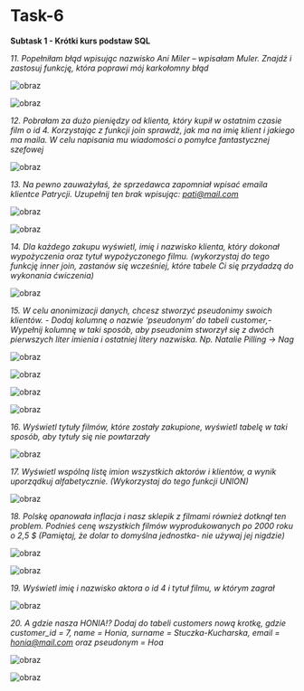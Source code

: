 # Task-6

__Subtask 1 - Krótki kurs podstaw SQL__


*11. Popełniłam błąd wpisując nazwisko Ani Miler – wpisałam Muler. Znajdź i zastosuj funkcję, która poprawi mój karkołomny błąd*
 
 ![obraz](https://user-images.githubusercontent.com/116674154/205484556-e5e67d5d-b442-462c-9af2-6148734850e1.png)
  
![obraz](https://user-images.githubusercontent.com/116674154/205485043-2bd10963-bbdf-446b-b2f4-0b01fde8c2aa.png)


*12. Pobrałam za dużo pieniędzy od klienta, który kupił w ostatnim czasie film o id 4. Korzystając z funkcji join sprawdź, jak ma na imię klient i jakiego ma maila. W celu napisania mu wiadomości o pomyłce fantastycznej szefowej*

![obraz](https://user-images.githubusercontent.com/116674154/205484585-a3e98428-7db5-4d10-ae45-99fdbebb04f8.png)

 
*13. Na pewno zauważyłaś, że sprzedawca zapomniał wpisać emaila klientce Patrycji. Uzupełnij ten brak wpisując: pati@mail.com*
 
 ![obraz](https://user-images.githubusercontent.com/116674154/205484598-b0ed2041-96a0-4fae-bc7c-7a311040c091.png)

![obraz](https://user-images.githubusercontent.com/116674154/205485120-b1084125-94dc-454c-989b-286e12d78313.png)


*14. Dla każdego zakupu wyświetl, imię i nazwisko klienta, który dokonał wypożyczenia oraz tytuł wypożyczonego filmu. (wykorzystaj do tego funkcję inner join, zastanów się wcześniej, które tabele Ci się przydadzą do wykonania ćwiczenia)*
  
 ![obraz](https://user-images.githubusercontent.com/116674154/205705000-dfa11e2b-8fca-49dc-8e38-34022449616f.png)


*15. W celu anonimizacji danych, chcesz stworzyć pseudonimy swoich klientów. - Dodaj kolumnę o nazwie ‘pseudonym’ do tabeli customer,- Wypełnij kolumnę w taki sposób, aby pseudonim stworzył się z dwóch pierwszych liter imienia i ostatniej litery nazwiska. Np. Natalie Pilling → Nag*

![obraz](https://user-images.githubusercontent.com/116674154/205485222-90cc3f44-fd0e-4566-9155-7eb5a8b4baf1.png)

![obraz](https://user-images.githubusercontent.com/116674154/205485239-b31e97c1-b895-4b92-9272-f1d123ae0d73.png)

![obraz](https://user-images.githubusercontent.com/116674154/205712271-91d279af-879f-419a-ae54-9706dfdadeaa.png)

![obraz](https://user-images.githubusercontent.com/116674154/205712335-6986d1b9-c218-473c-ad2a-bbf60f03acfd.png)


*16. Wyświetl tytuły filmów, które zostały zakupione, wyświetl tabelę w taki sposób, aby tytuły się nie powtarzały*

![obraz](https://user-images.githubusercontent.com/116674154/205714069-7c3296b8-0c8f-4b41-b778-d5fe52c6c70a.png)


*17. Wyświetl wspólną listę imion wszystkich aktorów i klientów, a wynik uporządkuj alfabetycznie. (Wykorzystaj do tego funkcji UNION)*

![obraz](https://user-images.githubusercontent.com/116674154/205714945-e96c6931-6ab2-493e-9792-19ae779403d2.png)


*18. Polskę opanowała inflacja i nasz sklepik z filmami również dotknął ten problem. Podnieś cenę wszystkich filmów wyprodukowanych po 2000 roku o 2,5 $ (Pamiętaj, że dolar to domyślna jednostka- nie używaj jej nigdzie)*

![obraz](https://user-images.githubusercontent.com/116674154/205716326-6f34393d-26dd-4cbb-8d21-9f8d11f5d79a.png)

![obraz](https://user-images.githubusercontent.com/116674154/205716587-4079be04-c9d2-4fa9-b298-a8e6396fbfee.png)


*19. Wyświetl imię i nazwisko aktora o id 4 i tytuł filmu, w którym zagrał*

![obraz](https://user-images.githubusercontent.com/116674154/205741970-2fbeb2f6-31cd-4e2e-8d8e-e0470c6e06cd.png)


*20. A gdzie nasza HONIA!? Dodaj do tabeli customers nową krotkę, gdzie customer_id = 7, name = Honia, surname = Stuczka-Kucharska, email = honia@mail.com oraz pseudonym = Hoa*

![obraz](https://user-images.githubusercontent.com/116674154/205742575-86a757ed-c552-446e-81d7-b8ea617813ff.png)

![obraz](https://user-images.githubusercontent.com/116674154/205742709-8312b043-9a0d-4686-b802-3701733a0d72.png)


